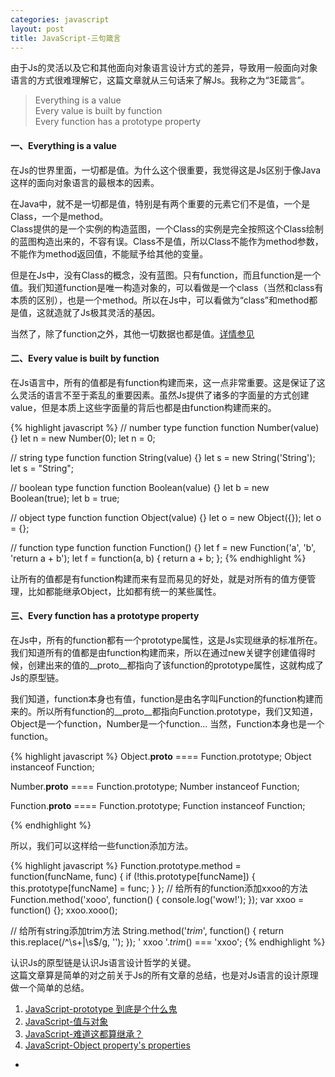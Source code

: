 ```yaml
---
categories: javascript
layout: post
title: JavaScript-三句箴言
---
```


由于Js的灵活以及它和其他面向对象语言设计方式的差异，导致用一般面向对象语言的方式很难理解它，这篇文章就从三句话来了解Js。我称之为“3E箴言”。  

>  Everything is a value    
>  Every value is built by function    
>  Every function has a prototype property


#### 一、Everything is a value
在Js的世界里面，一切都是值。为什么这个很重要，我觉得这是Js区别于像Java这样的面向对象语言的最根本的因素。    

在Java中，就不是一切都是值，特别是有两个重要的元素它们不是值，一个是Class，一个是method。    
Class提供的是一个实例的构造蓝图，一个Class的实例是完全按照这个Class绘制的蓝图构造出来的，不容有误。Class不是值，所以Class不能作为method参数，不能作为method返回值，不能赋予给其他的变量。    

但是在Js中，没有Class的概念，没有蓝图。只有function，而且function是一个值。我们知道function是唯一构造对象的，可以看做是一个class（当然和class有本质的区别），也是一个method。所以在Js中，可以看做为“class”和method都是值，这就造就了Js极其灵活的基因。   

当然了，除了function之外，其他一切数据也都是值。[详情参见](/javascript/2016/09/08/javascript_value/)

#### 二、Every value is built by function
在Js语言中，所有的值都是有function构建而来，这一点非常重要。这是保证了这么灵活的语言不至于紊乱的重要因素。虽然Js提供了诸多的字面量的方式创建value，但是本质上这些字面量的背后也都是由function构建而来的。 

{% highlight javascript %}
// number type function
function Number(value) {}
let n = new Number(0);   let n = 0; 

// string type function
function String(value) {}
let s = new String('String');  let s = "String"; 

// boolean type function
function Boolean(value) {}
let b = new Boolean(true);   let b = true; 

// object type function
function Object(value) {}
let o = new Object({});   let o = {}; 

// function type function
function Function() {}
let f = new Function('a', 'b', 'return a + b'); 
let f = function(a, b) {
    return a + b;
};
{% endhighlight %}

让所有的值都是有function构建而来有显而易见的好处，就是对所有的值方便管理，比如都能继承Object，比如都有统一的某些属性。

#### 三、Every function has a prototype property
在Js中，所有的function都有一个prototype属性，这是Js实现继承的标准所在。我们知道所有的值都是由function构建而来，所以在通过new关键字创建值得时候，创建出来的值的__proto__都指向了该function的prototype属性，这就构成了Js的原型链。    

我们知道，function本身也有值，function是由名字叫Function的function构建而来的。所以所有function的__proto__都指向Function.prototype，我们又知道，Object是一个function，Number是一个function... 当然，Function本身也是一个function。

{% highlight javascript %}
Object.__proto__ ==== Function.prototype; 
Object instanceof Function;

Number.__proto__ ==== Function.prototype; 
Number instanceof Function;

Function.__proto__ ==== Function.prototype; 
Function instanceof Function;

{% endhighlight %}

所以，我们可以这样给一些function添加方法。

{% highlight javascript %}
Function.prototype.method = function(funcName, func) {
    if (!this.prototype[funcName]) {
        this.prototype[funcName] = func;
    }
};
// 给所有的function添加xxoo的方法
Function.method('xooo', function() {
    console.log('wow!');
});
var xxoo = function() {};
xxoo.xooo();

// 给所有string添加trim方法
String.method('_trim_', function() {
    return this.replace(/^\s+|\s$/g, '');
});
'   xxoo   '._trim_() === 'xxoo';
{% endhighlight %}

认识Js的原型链是认识Js语言设计哲学的关键。    
这篇文章算是简单的对之前关于Js的所有文章的总结，也是对Js语言的设计原理做一个简单的总结。    

1. [JavaScript-prototype 到底是个什么鬼](/javascript/2016/09/07/javascript_prototype/)     
2. [JavaScript-值与对象](/javascript/2016/09/08/javascript_value/)     
3. [JavaScript-难道这都算继承？](/javascript/2016/09/09/javascript_inherit/)     
4. [JavaScript-Object property's properties](/javascript/2016/09/12/javascript_object_property/)     

-








